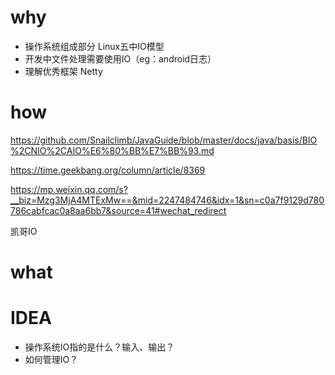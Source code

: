 # why
- 操作系统组成部分 Linux五中IO模型
- 开发中文件处理需要使用IO（eg：android日志）
- 理解优秀框架 Netty

# how
https://github.com/Snailclimb/JavaGuide/blob/master/docs/java/basis/BIO%2CNIO%2CAIO%E6%80%BB%E7%BB%93.md

https://time.geekbang.org/column/article/8369

https://mp.weixin.qq.com/s?__biz=Mzg3MjA4MTExMw==&mid=2247484746&idx=1&sn=c0a7f9129d780786cabfcac0a8aa6bb7&source=41#wechat_redirect

凯哥IO

# what



# IDEA
- 操作系统IO指的是什么？输入、输出？
- 如何管理IO？